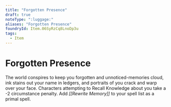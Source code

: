 ```yaml
---
title: "Forgotten Presence"
draft: true
noteType: ":luggage:"
aliases: "Forgotten Presence"
foundryId: Item.06SyRzCq8LnoDp3u
tags:
  - Item
---
```


# Forgotten Presence

The world conspires to keep you forgotten and unnoticed-memories cloud, ink stains out your name in ledgers, and portraits of you crack and warp over your face. Characters attempting to Recall Knowledge about you take a -2 circumstance penalty. Add _[[Rewrite Memory]]_ to your spell list as a primal spell.
